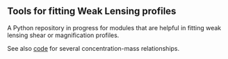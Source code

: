 ## Tools for fitting Weak Lensing profiles

A Python repository in progress for modules that are helpful in fitting weak lensing shear or magnification profiles. 

See also [code](https://github.com/jesford/cofm) for several concentration-mass relationships.
